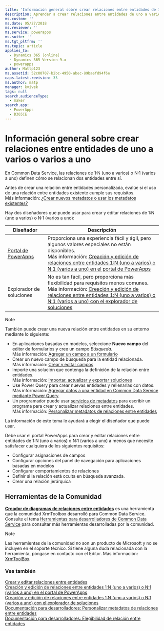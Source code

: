 ```yaml
---
title: 'Información general sobre crear relaciones entre entidades de 1:N (uno a varios) o N:1 (varios a uno) en PowerApps | MicrosoftDocs'
description: Aprender a crear relaciones entre entidades de uno a varios o varios a uno
ms.custom: ''
ms.date: 05/27/2018
ms.reviewer: ''
ms.service: powerapps
ms.suite: ''
ms.tgt_pltfrm: ''
ms.topic: article
applies_to:
  - Dynamics 365 (online)
  - Dynamics 365 Version 9.x
  - powerapps
author: Mattp123
ms.assetid: 52c00707-b2bc-4950-abec-89baefd94f6e
caps.latest.revision: 33
ms.author: matp
manager: kvivek
tags: null
search.audienceType:
  - maker
search.app:
  - PowerApps
  - D365CE
---
```

# <a name="create-one-to-many-or-many-to-one-entity-relationships-overview"></a>Información general sobre crear relaciones entre entidades de uno a varios o varios a uno

En Common Data Service, las relaciones de 1:N (uno a varios) o N:1 (varios a uno) definen cómo se relacionan dos entidades entre sí. 
  
Antes de crear una relación entre entidades personalizada, evalúe si el uso de una relación entre entidades existente cumple sus requisitos. <br />Más información: [¿Crear nuevos metadatos o usar los metadatos existentes?](create-edit-metadata.md#create-new-metadata-or-use-existing-metadata)

Hay dos diseñadores que puede usar para crear y editar relaciones de 1:N (uno a varios) o N:1 (varios a uno):

|Diseñador| Descripción|
|--|--|
|[Portal de PowerApps](https://web.powerapps.com/?utm_source=padocs&utm_medium=linkinadoc&utm_campaign=referralsfromdoc)|Proporciona una experiencia fácil y ágil, pero algunos valores especiales no están disponibles.<br />Más información: [Creación y edición de relaciones entre entidades 1:N (uno a varios) o N:1 (varios a uno) en el portal de PowerApps](create-edit-1n-relationships-portal.md)|
|Explorador de soluciones|No es tan fácil, pero proporciona más flexibilidad para requisitos menos comunes. <br />Más información: [Creación y edición de relaciones entre entidades 1:N (uno a varios) o N:1 (varios a uno) con el explorador de soluciones](create-edit-1n-relationships-solution-explorer.md) |

> [!NOTE]
> También puede crear una nueva relación entre entidades en su entorno mediante lo siguiente:
> - En aplicaciones basadas en modelos, seleccione **Nuevo campo** del editor de formularios y cree un campo *Búsqueda*. <br />Más información: [Agregar un campo a un formulario](../model-driven-apps/add-field-form.md)
> - Crear un nuevo campo de búsqueda para la entidad relacionada. <br />Más información: [Crear y editar campos](create-edit-fields.md)
> - Importe una solución que contenga la definición de la relación entre entidades. <br />Más información: [Importar, actualizar y exportar soluciones](import-update-export-solutions.md)
> - Use Power Query para crear nuevas entidades y rellenarlas con datos. <br />Más información: [Agregar datos a una entidad en Common Data Service mediante Power Query](data-platform-cds-newentity-pq.md).
> - Un programador puede usar [servicios de metadatos](../../developer/common-data-service/metadata-services.md) para escribir un programa para crear y actualizar relaciones entre entidades. <br />Más información: [Personalizar metadatos de relaciones entre entidades](https://docs.microsoft.com/dynamics365/customer-engagement/developer/customize-entity-relationship-metadata)

La información de este tema le ayudará a elegir el diseñador que puede usar. 

Debe usar el portal PowerApps para crear y editar relaciones entre entidades de 1:N (uno a varios) o N:1 (varios a uno) a menos que necesite satisfacer cualquiera de los siguientes requisitos:

- Configurar asignaciones de campos
- Configurar opciones del panel de navegación para aplicaciones basadas en modelos
- Configurar comportamientos de relaciones
- Definir si la relación está oculta en búsqueda avanzada.
- Crear una relación jerárquica


## <a name="community-tools"></a>Herramientas de la Comunidad

**[Creador de diagramas de relaciones entre entidades](https://www.xrmtoolbox.com/plugins/JourneyIntoCRM.XrmToolbox.ERDPlugin/)** es una herramienta que la comunidad XrmToolbox desarrolló para Common Data Service. Consulte el tema [Herramientas para desarrolladores de Common Data Service](https://docs.microsoft.com/dynamics365/customer-engagement/developer/developer-tools) para consultar más herramientas desarrolladas por la comunidad.

> [!NOTE]
> Las herramientas de la comunidad no son un producto de Microsoft y no se incluyen en el soporte técnico. Si tiene alguna duda relacionada con la herramienta, póngase en contacto con el Editor. Más información: [XrmToolBox](https://www.xrmtoolbox.com).

### <a name="see-also"></a>Vea también

[Crear y editar relaciones entre entidades](create-edit-entity-relationships.md)<br />
[Creación y edición de relaciones entre entidades 1:N (uno a varios) o N:1 (varios a uno) en el portal de PowerApps](create-edit-1n-relationships-portal.md)<br />
[Creación y edición de relaciones entre entidades 1:N (uno a varios) o N:1 (varios a uno) con el explorador de soluciones](create-edit-1n-relationships-solution-explorer.md)<br />
[Documentación para desarrolladores: Personalizar metadatos de relaciones entre entidades](/dynamics365/customer-engagement/developer/customize-entity-relationship-metadata)<br />
[Documentación para desarrolladores: Elegibilidad de relación entre entidades](/dynamics365/customer-engagement/developer/entity-relationship-eligibility)


